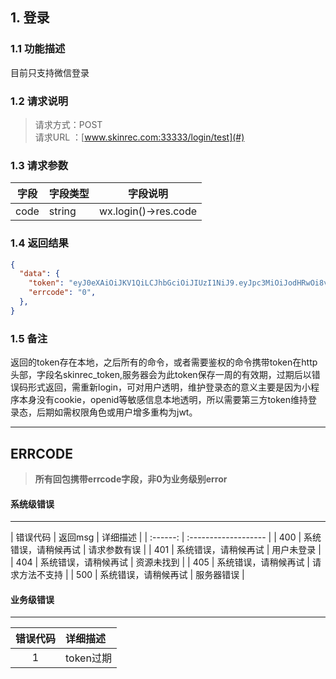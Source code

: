 ## 1. 登录
### 1.1 功能描述
目前只支持微信登录
### 1.2 请求说明
> 请求方式：POST<br>
请求URL ：[www.skinrec.com:33333/login/test](#)

### 1.3 请求参数
| 字段 | 字段类型 | 字段说明             |
| ---- | -------- | -------------------- |
| code | string   | wx.login()->res.code |
### 1.4 返回结果
```json  
{
  "data": {
    "token": "eyJ0eXAiOiJKV1QiLCJhbGciOiJIUzI1NiJ9.eyJpc3MiOiJodHRwOi8vc2FsZS1hcGkuZGV2L2xvZ2luIiwiaWF0IjoxNDkxNTMyOTI4LCJleHAiOjE0OTIyNTI5MjgsIm5iZiI6MTQ5MTUzMjkyOCwianRpIjoiN1hCUXdwN1FHZmxUdHVVQiIsInV1aWQiOiI1MDZjYWY3MCJ9.FyyXagHtBfDBtMJZPV_hm2q6CVULpY63JPDGDHXc",
    "errcode": "0",
  },
}
```
### 1.5 备注
返回的token存在本地，之后所有的命令，或者需要鉴权的命令携带token在http头部，字段名skinrec_token,服务器会为此token保存一周的有效期，过期后以错误码形式返回，需重新login，可对用户透明，维护登录态的意义主要是因为小程序本身没有cookie，openid等敏感信息本地透明，所以需要第三方token维持登录态，后期如需权限角色或用户增多重构为jwt。

--------------

## ERRCODE
> **所有回包携带errcode字段，非0为业务级别error**

#### 系统级错误

---

| 错误代码 | 返回msg              | 详细描述       |
| :------: | :------------------- |
|   400    | 系统错误，请稍候再试 | 请求参数有误   |
|   401    | 系统错误，请稍候再试 | 用户未登录     |
|   404    | 系统错误，请稍候再试 | 资源未找到     |
|   405    | 系统错误，请稍候再试 | 请求方法不支持 |
|   500    | 系统错误，请稍候再试 | 服务器错误     |

#### 业务级错误

---

| 错误代码 | 详细描述  |
| :------: | :-------- |
|    1     | token过期 |